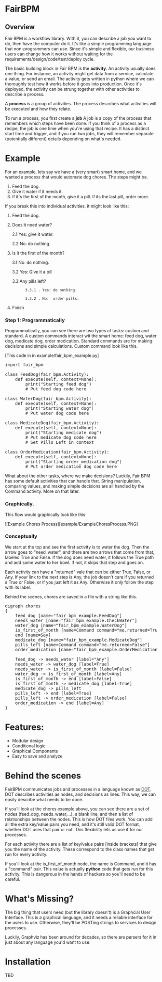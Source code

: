 # FairBPM

## Overview
Fair BPM is a workflow library. With it, you can describe a job you want to do, then have the computer do it.  It's like
a simple programming language that non-programmers can use. Since it's simple and flexible, our business users can change
how it works without waiting for the requirements/design/code/test/deploy cycle.

The basic building block in Fair BPM is the **activity**.  An activity usually does one thing.  For instance, an activity
might get data from a service, calculate a value, or send an email.  The activity gets written in python where we can
thoroughly test how it works before it goes into production.  Once it's deployed, the activity can be strung together with other
activities to describe a process.

A **process** is a group of activities.  The process describes what activities will be executed and how they relate.

To run a process, you first create a **job** A job is a copy of the process that remembers which steps have been done. If you
think of a process as a recipe, the job is one time when you're using that recipe.  It has a distinct start time and trigger,
and if you run two jobs, they will remember separate (potentially different) details depending on what's needed.

# Example

For an example, lets say we have a (very smart) smart home, and we wanted a process that would automate dog chores.  The steps might be.

1.    Feed the dog.
2.    Give it water if it needs it.
3.    If it's the first of the month, give it a pill.  If its the last pill, order more.

If you break this into individual activities, it might look like this:
1.    Feed the dog.
2.    Does it need water?

        2.1    Yes: give it water.

        2.2    No: do nothing.

3.    Is it the first of the month?

        3.1      No: do nothing.

        3.2      Yes:  Give it a pill

        3.3      Any pills left?

                3.3.1 . Yes: do nothing.

                3.3.2 . No:  order pills.

4.    Finish


### Step 1:  Programmatically
Programmatically, you can see there are two types of tasks: custom and standard.  A custom commands interact wit the smart home: feed dog,
water dog, medicate dog, order medication. Standard commands are
for making decisions and simple calculations.  Custom command look like this.

[This code in in example/fair_bpm_example.py]

<pre>
import fair_bpm

class FeedDog(fair_bpm.Activity):
    def execute(self, context=None):
        print("Starting feed dog")
        # Put feed dog code here

class WaterDog(fair_bpm.Activity):
    def execute(self, context=None):
        print("Starting water dog")
        # Put water dog code here

class MedicateDog(fair_bpm.Activity):
    def execute(self, context=None):
        print("Starting medicate dog")
        # Put medicate dog code here
        # Set Pills Left in context

class OrderMedication(fair_bpm.Activity):
    def execute(self, context=None):
        print("Starting order_medication dog")
        # Put order_medication dog code here
</pre>

What about the other tasks, where we make decisions?  Luckily, Fair BPM has some default activities that can handle that.
String manipulation, comparing values, and making simple decisions are all handled by the Command activity.  More on that later.
<list>


### Graphically.
This flow would graphically look like this

![Example Chores Process][example/ExampleChoresProcess.PNG]

### Conceptually
We start at the top and see the first activity is to water the dog.  Then the arrow goes to "need_water", and there are two
arrows that come from that, labeled True and False.  If the dog does need water, it follows the True path and add some water
to her bowl.  If not, it skips that step and goes on.

Each activity can have a "returned" vale that can be either True, False, or Any. If your link to the next step is Any, the job doesn't care if you returned a True or False, or if you just left it as Any. Otherwise it only follow the step with its label.

Behind the scenes, chores are saved in a file with a string like this.
<pre>
digraph chores
{
    feed_dog [name="fair_bpm_example.FeedDog"]
    needs_water [name="fair_bpm_example.CheckWater"]
    water_dog [name="fair_bpm_example.WaterDog"]
    is_first_of_month [name=Command command="me.returned=True"]
    end [name=Say]
    medicate_dog [name="fair_bpm_example.MedicateDog"]
    pills_left [name=Command command="me.returned=False"]
    order_medication [name="fair_bpm_example.OrderMedication"]

    feed_dog -> needs_water [label="Any"]
    needs_water -> water_dog [label=True]
    needs_water -> is_first_of_month [label=False]
    water_dog -> is_first_of_month [label=Any]
    is_first_of_month -> end [label=False]
    is_first_of_month -> medicate_dog [label=True]
    medicate_dog -> pills_left
    pills_left -> end [label=True]
    pills_left -> order_medication [label=False]
    order_medication -> end [label=Any]
}
</pre>


# Features:

*  Modular design
*  Conditional logic
*  Graphical Components
*  Easy to save and analyze

# Behind the scenes
FairBPM communicates jobs and processes in a language known as [DOT](https://www.graphviz.org/).  DOT describes activities as nodes, and decisions as lines.  This way, we can easily describe what needs to be done.

If you'll look at the chores example above, you can see there are a set of nodes (feed_dog, needs_water,...), a blank line, and then a list of relationships between the nodes.  This is how DOT files work.  You can add all the extra key/value pairs you need, and it's still valid DOT format, whether DOT uses that pair or not.  This flexibility lets us use it for our processes.

For each activity there are a list of key/value pairs [inside brackets] that give you the name of the activity.  These correspond to the class names that get run for every activity.

If you'll look at the is_first_of_month node, the name is Command, and it has a "command" pair.  This value is actually __python__ code that gets run for this activity.  This is dangerous in the hands of hackers so you'll need to be careful.

# What's Missing?
The big thing that users need (but the library doesn't) is a Graphcial User Interface.  This is a graphical language, and it needs a reliable interface for the users to use.  Otherwise, they'll be POSTing strings to services to design processes.

Luckily, Graphviz has been around for decades, so there are parsers for it in just about any language you'd want to use.

# Installation
TBD
